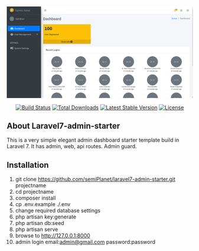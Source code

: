 <p align="center">
<img src="public/dashboard.png">
</p>

<p align="center">
<a href="https://travis-ci.org/laravel/framework"><img src="https://travis-ci.org/laravel/framework.svg" alt="Build Status"></a>
<a href="https://packagist.org/packages/laravel/framework"><img src="https://poser.pugx.org/laravel/framework/d/total.svg" alt="Total Downloads"></a>
<a href="https://packagist.org/packages/laravel/framework"><img src="https://poser.pugx.org/laravel/framework/v/stable.svg" alt="Latest Stable Version"></a>
<a href="https://packagist.org/packages/laravel/framework"><img src="https://poser.pugx.org/laravel/framework/license.svg" alt="License"></a>
</p>

## About Laravel7-admin-starter
This is a very simple elegant admin dashboard starter template build in Laravel 7. It has admin, web, api routes. Admin guard.

## Installation
1. git clone https://github.com/semiPlanet/laravel7-admin-starter.git projectname
2. cd projectname
3. composer install
4. cp .env.example ./.env
5. change required database settings
6. php artisan key:generate
7. php artisan db:seed
8. php artisan serve
9. browse to http://127.0.0.1:8000
10. admin login email:admin@gmail.com password:password
